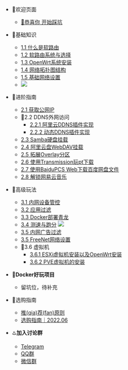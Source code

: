 - 🤖欢迎页面

  - [🤖恭喜你 开始踩坑](/README.md)
- 🗽基础知识
  - [1.1 什么是软路由](/基础知识/软路由的定义.md)
  - [1.2 软路由系统与选择](/基础知识/软路由系统与选择.md)
  - [1.3 OpenWrt系统安装](/基础知识/OpenWrt系统安装.md)
  - [1.4 网络拓扑图结构](/基础知识/网络拓扑图.md)
  - [1.5 基础网络设置](/基础知识/基础网络设置.md)
  - [![](https://img.shields.io/badge/%E5%9B%BA%E4%BB%B6-%E6%8E%A8%E8%8D%90-orange)](/基础知识/固件推荐.md)
- 🗼进阶指南

  - [2.1 获取公网IP](/进阶指南/获取公网IP.md)
  - 🚥2.2 DDNS外网访问
    - [2.2.1 阿里云DDNS插件实现](/进阶指南/DDNS实现外网访问.md)
    - [2.2.2 动态DDNS插件实现](/进阶指南/DDNS实现外网访问方法2.md)
  - [2.3 Samba硬盘挂载](/进阶指南/Samba硬盘挂载.md)
  - [2.4 阿里云盘WebDAV挂载](/进阶指南/阿里云盘WebDAV挂载.md)
  - [2.5 拓展Overlay分区](/进阶指南/拓展Overlay分区.md)
  - [2.6 使用Transmission玩pt下载](/进阶指南/使用Transmission玩转pt下载.md)
  - [2.7 使用BaiduPCS Web下载百度网盘文件](/进阶指南/使用BaiduPCS.md)
  - [2.8 解锁网易云音乐](/进阶指南/解锁网易云音乐.md)
- 🧱高级玩法
  - [3.1 内网设备管控](/高级玩法/内网设备管控.md)
  - [3.2 应用过滤](/高级玩法/应用过滤.md)
  - [3.3 Docker部署青龙](/高级玩法/Docker部署青龙.md)
  - [3.4 测速与跑分](/高级玩法/测速与跑分.md)
    [![](https://img.shields.io/badge/%E5%8A%A0%E8%A7%A3%E5%AF%86%E8%B7%91%E5%88%86-%E6%95%B0%E6%8D%AE%E5%BA%93-blue)](/高级玩法/测速与跑分datasheet.md)
  - [3.5 内网广告过滤](/高级玩法/内网广告过滤.md)
  - [3.5 FreeNet网络设置](/高级玩法/FreeNet网络设置.md)
  - 🚋3.6 虚拟机
    - [3.6.1 ESXi虚拟机安装以及OpenWrt安装](/高级玩法/ESXI虚拟机的安装｜在ESXi中安装OpenWrt.md)
    - [3.6.2 PVE虚拟机的安装](/高级玩法/PVE安装教程.md)
- 🕍**Docker好玩项目**
  
  
  - 留坑位，待补充
- 🕋选购指南
  - [推(qia)荐(fan)原则](/选购指南/推(qia)荐(fan)原则.md)
  - [选购指南｜2022.06](/选购指南/2022.06推荐.md)


- ♨️**加入讨论群**
  - [Telegram](/加入讨论群/telegram.md)
  - [QQ群](/加入讨论群/qq.md)
  - [微信群](/加入讨论群/wechat.md)
